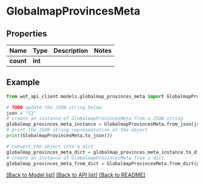 # GlobalmapProvincesMeta


## Properties

Name | Type | Description | Notes
------------ | ------------- | ------------- | -------------
**count** | **int** |  | 

## Example

```python
from wot_api_client.models.globalmap_provinces_meta import GlobalmapProvincesMeta

# TODO update the JSON string below
json = "{}"
# create an instance of GlobalmapProvincesMeta from a JSON string
globalmap_provinces_meta_instance = GlobalmapProvincesMeta.from_json(json)
# print the JSON string representation of the object
print(GlobalmapProvincesMeta.to_json())

# convert the object into a dict
globalmap_provinces_meta_dict = globalmap_provinces_meta_instance.to_dict()
# create an instance of GlobalmapProvincesMeta from a dict
globalmap_provinces_meta_from_dict = GlobalmapProvincesMeta.from_dict(globalmap_provinces_meta_dict)
```
[[Back to Model list]](../README.md#documentation-for-models) [[Back to API list]](../README.md#documentation-for-api-endpoints) [[Back to README]](../README.md)


